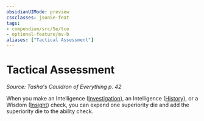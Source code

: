 ```yaml
---
obsidianUIMode: preview
cssclasses: json5e-feat
tags:
- compendium/src/5e/tce
- optional-feature/mv-b
aliases: ["Tactical Assessment"]
---
```

# Tactical Assessment
*Source: Tasha's Cauldron of Everything p. 42*  

When you make an Intelligence ([Investigation](/3-Mechanics/CLI/rules/skills.md#Investigation)), an Intelligence ([History](/3-Mechanics/CLI/rules/skills.md#History)), or a Wisdom ([Insight](/3-Mechanics/CLI/rules/skills.md#Insight)) check, you can expend one superiority die and add the superiority die to the ability check.